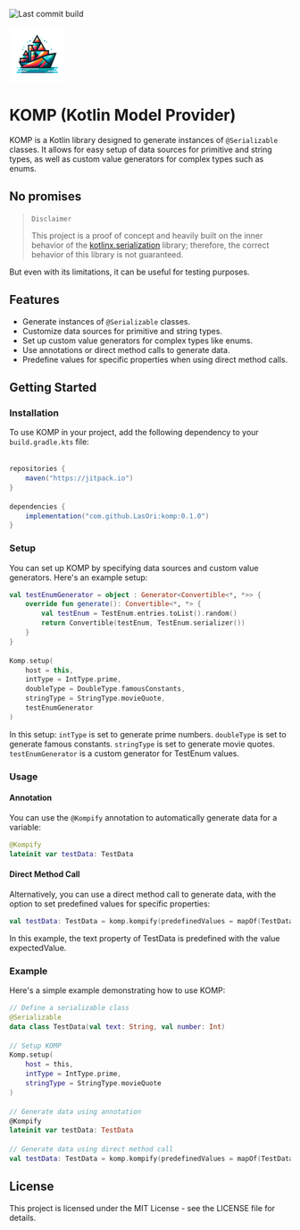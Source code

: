 ![Last commit build](https://github.com/LasOri/komp/actions/workflows/on_commit.yml/badge.svg)

<img src="assets/KOMP.png" alt="KOMP" width="100" height="100">

# KOMP (Kotlin Model Provider)

KOMP is a Kotlin library designed to generate instances of `@Serializable` classes. It allows for easy setup of data sources for primitive and string types, as well as custom value generators for complex types such as enums.

## No promises

> `Disclaimer`
>
> This project is a proof of concept and heavily built on the inner behavior of the [kotlinx.serialization](https://github.com/Kotlin/kotlinx.serialization) library; therefore, the correct behavior of this library is not guaranteed.

But even with its limitations, it can be useful for testing purposes.

## Features

- Generate instances of `@Serializable` classes.
- Customize data sources for primitive and string types.
- Set up custom value generators for complex types like enums.
- Use annotations or direct method calls to generate data.
- Predefine values for specific properties when using direct method calls.

## Getting Started

### Installation

To use KOMP in your project, add the following dependency to your `build.gradle.kts` file:

```gradle

repositories {
    maven("https://jitpack.io")
}

dependencies {
    implementation("com.github.LasOri:komp:0.1.0")
}
```

### Setup

You can set up KOMP by specifying data sources and custom value generators. Here's an example setup:
```kotlin
val testEnumGenerator = object : Generator<Convertible<*, *>> {
    override fun generate(): Convertible<*, *> {
        val testEnum = TestEnum.entries.toList().random()
        return Convertible(testEnum, TestEnum.serializer())
    }
}

Komp.setup(
    host = this,
    intType = IntType.prime,
    doubleType = DoubleType.famousConstants,
    stringType = StringType.movieQuote,
    testEnumGenerator
)
```
In this setup:
`intType` is set to generate prime numbers.
`doubleType` is set to generate famous constants.
`stringType` is set to generate movie quotes.
`testEnumGenerator` is a custom generator for TestEnum values.

### Usage

#### Annotation
You can use the `@Kompify` annotation to automatically generate data for a variable:
```kotlin
@Kompify
lateinit var testData: TestData
```

#### Direct Method Call
Alternatively, you can use a direct method call to generate data, with the option to set predefined values for specific properties:
```kotlin
val testData: TestData = komp.kompify(predefinedValues = mapOf(TestData::text to Convertible(expectedValue, String.serializer())))
```
In this example, the text property of TestData is predefined with the value expectedValue.

### Example
Here's a simple example demonstrating how to use KOMP:
```kotlin
// Define a serializable class
@Serializable
data class TestData(val text: String, val number: Int)

// Setup KOMP
Komp.setup(
    host = this,
    intType = IntType.prime,
    stringType = StringType.movieQuote
)

// Generate data using annotation
@Kompify
lateinit var testData: TestData

// Generate data using direct method call
val testData: TestData = komp.kompify(predefinedValues = mapOf(TestData::text to Convertible("Hello, World!", String.serializer())))
```

## License
This project is licensed under the MIT License - see the LICENSE file for details.